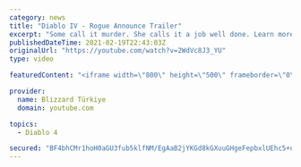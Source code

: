 ```yaml
---
category: news
title: "Diablo IV - Rogue Announce Trailer"
excerpt: "Some call it murder. She calls it a job well done. Learn more at Diablo4.com. The Rogue is the newest addition to the Diablo IV campfire, combining range and ..."
publishedDateTime: 2021-02-19T22:43:03Z
originalUrl: "https://youtube.com/watch?v=2WdVc8J3_YU"
type: video

featuredContent: "<iframe width=\"800\" height=\"500\" frameborder=\"0\" src=\"https://www.youtube.com/embed/2WdVc8J3_YU\" allow=\"accelerometer; autoplay; encrypted-media; gyroscope; picture-in-picture\" allowfullscreen></iframe>"

provider:
  name: Blizzard Türkiye
  domain: youtube.com

topics:
  - Diablo 4

secured: "BF4bhCMr1hoH0aGU3fub5klfNM/EgAaB2jYKGd8kGXuuGHgeFepbxlUEhc5+oc4gkEYyYNtWPwHjHVryChKKtEfOKCRmHA2PkacEbtUcAcBwiRZ/WwhP2Q0LQ6G0YDkfoCEKbY4q9ZuBytd3hH2HUsNkSeePfe4qMLHcvmXnn6qlunCELUF8hcu29HDRXSY9qZlTa8C2rk0ZCKILQAIVROopFtbXHp5M/xYQR58YgvO2SWBZQPV/WaV+anJgXxJbIizwAfpKaFO1/EO2q1YytUbYS9pAZJzopFWYO+JvdxWH2uQy/HaeYdE79G89Mdq5vO70Cu7AtGT+sUYmiMvxutsEZWy15e80ZKbEA+F+czOlf+OPTQSy8EXBJiGdsD6SNoeVuC6zbTBA9Q+AXt2H7g==;KNSV7BcuSMc6tXJ9u6hMtw=="
---
```


